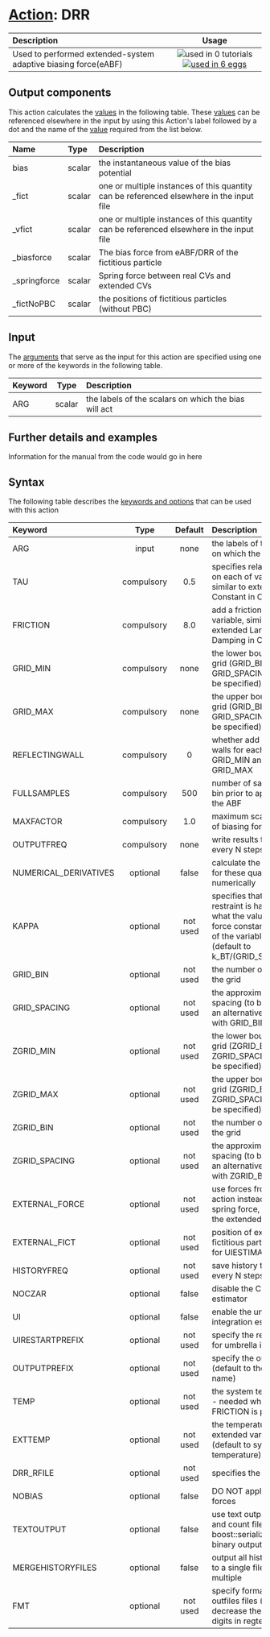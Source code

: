 # [Action](actions.md): DRR

| Description    | Usage |
|:--------|:--------:|
| Used to performed extended-system adaptive biasing force(eABF) | ![used in 0 tutorials](https://img.shields.io/badge/tutorials-0-red.svg)[![used in 6 eggs](https://img.shields.io/badge/nest-6-green.svg)](https://www.plumed-nest.org/browse.html?search=DRR) | 

## Output components

This action calculates the [values](pecifying_arguments.html) in the following table.  These [values](pecifying_arguments.html) can be referenced elsewhere in the input by using this Action's label followed by a dot and the name of the [value](pecifying_arguments.html) required from the list below.

| Name | Type | Description |
|:-------|:-----|:-------|
| bias | scalar | the instantaneous value of the bias potential | 
| _fict | scalar | one or multiple instances of this quantity can be referenced elsewhere in the input file | 
| _vfict | scalar | one or multiple instances of this quantity can be referenced elsewhere in the input file | 
| _biasforce | scalar | The bias force from eABF/DRR of the fictitious particle | 
| _springforce | scalar | Spring force between real CVs and extended CVs | 
| _fictNoPBC | scalar | the positions of fictitious particles (without PBC) | 


## Input

The [arguments](specifying_arguments.html) that serve as the input for this action are specified using one or more of the keywords in the following table.

| Keyword |  Type | Description |
|:--------|:------:|:-----------|
| ARG | scalar | the labels of the scalars on which the bias will act |


## Further details and examples 
Information for the manual from the code would go in here 
## Syntax 
The following table describes the [keywords and options](parsing.md) that can be used with this action 

| Keyword | Type | Default | Description |
|:-------|:----:|:-------:|:-----------|
| ARG | input | none | the labels of the scalars on which the bias will act |
| TAU | compulsory | 0.5 |  specifies relaxation time on each of variables are, similar to extended Time Constant in Colvars |
| FRICTION | compulsory | 8.0 |  add a friction to the variable, similar to extended Langevin Damping in Colvars |
| GRID_MIN | compulsory | none | the lower bounds for the grid (GRID_BIN or GRID_SPACING should be specified) |
| GRID_MAX | compulsory | none | the upper bounds for the grid (GRID_BIN or GRID_SPACING should be specified) |
| REFLECTINGWALL | compulsory | 0 |  whether add reflecting walls for each CV at GRID_MIN and GRID_MAX |
| FULLSAMPLES | compulsory | 500 |  number of samples in a bin prior to application of the ABF |
| MAXFACTOR | compulsory | 1.0 |  maximum scaling factor of biasing force |
| OUTPUTFREQ | compulsory | none | write results to a file every N steps |
| NUMERICAL_DERIVATIVES | optional | false |  calculate the derivatives for these quantities numerically |
| KAPPA | optional | not used | specifies that the restraint is harmonic and what the values of the force constants on each of the variables are (default to k_BT/(GRID_SPACING)^2) |
| GRID_BIN | optional | not used | the number of bins for the grid |
| GRID_SPACING | optional | not used | the approximate grid spacing (to be used as an alternative or together with GRID_BIN) |
| ZGRID_MIN | optional | not used | the lower bounds for the grid (ZGRID_BIN or ZGRID_SPACING should be specified) |
| ZGRID_MAX | optional | not used | the upper bounds for the grid (ZGRID_BIN or ZGRID_SPACING should be specified) |
| ZGRID_BIN | optional | not used | the number of bins for the grid |
| ZGRID_SPACING | optional | not used | the approximate grid spacing (to be used as an alternative or together with ZGRID_BIN) |
| EXTERNAL_FORCE | optional | not used | use forces from other action instead of internal spring force, this disable the extended system! |
| EXTERNAL_FICT | optional | not used | position of external fictitious particles, useful for UIESTIMATOR |
| HISTORYFREQ | optional | not used | save history to a file every N steps |
| NOCZAR | optional | false |  disable the CZAR estimator |
| UI | optional | false |  enable the umbrella integration estimator |
| UIRESTARTPREFIX | optional | not used | specify the restart files for umbrella integration |
| OUTPUTPREFIX | optional | not used | specify the output prefix (default to the label name) |
| TEMP | optional | not used | the system temperature - needed when FRICTION is present |
| EXTTEMP | optional | not used | the temperature of extended variables (default to system temperature) |
| DRR_RFILE | optional | not used | specifies the restart file ( |
| NOBIAS | optional | false |  DO NOT apply bias forces |
| TEXTOUTPUT | optional | false |  use text output for grad and count files instead of boost::serialization binary output |
| MERGEHISTORYFILES | optional | false |  output all historic results to a single file rather than multiple  |
| FMT | optional | not used | specify format for outfiles files (useful for decrease the number of digits in regtests) |
